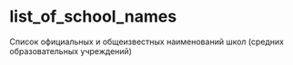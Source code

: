 # list_of_school_names
Список официальных и общеизвестных наименований школ (средних образовательных учреждений)
